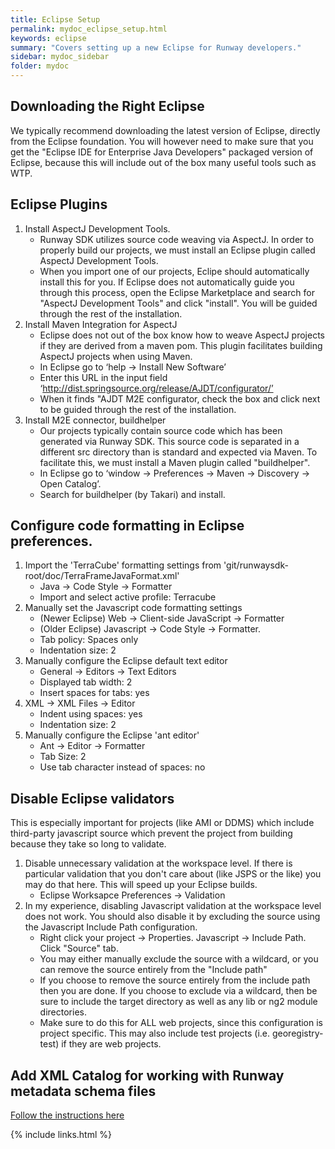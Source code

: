 ```yaml
---
title: Eclipse Setup
permalink: mydoc_eclipse_setup.html
keywords: eclipse
summary: "Covers setting up a new Eclipse for Runway developers."
sidebar: mydoc_sidebar
folder: mydoc
---
```


## Downloading the Right Eclipse

We typically recommend downloading the latest version of Eclipse, directly from the Eclipse foundation. You will however need to make sure that you get the "Eclipse IDE for Enterprise Java Developers" packaged version of Eclipse, because this will include out of the box many useful tools such as WTP.

## Eclipse Plugins

1. Install AspectJ Development Tools.
    * Runway SDK utilizes source code weaving via AspectJ. In order to properly build our projects, we must install an Eclipse plugin called AspectJ Development Tools.
    * When you import one of our projects, Eclipe should automatically install this for you. If Eclipse does not automatically guide you through this process, open the Eclipse Marketplace and search for "AspectJ Development Tools" and click "install". You will be guided through the rest of the installation.
2. Install Maven Integration for AspectJ
    * Eclipse does not out of the box know how to weave AspectJ projects if they are derived from a maven pom. This plugin facilitates building AspectJ projects when using Maven.
    * In Eclipse go to ‘help -> Install New Software’
    * Enter this URL in the input field ‘http://dist.springsource.org/release/AJDT/configurator/’
    * When it finds "AJDT M2E configurator, check the box and click next to be guided through the rest of the installation.
3. Install M2E connector, buildhelper
    * Our projects typically contain source code which has been generated via Runway SDK. This source code is separated in a different src directory than is standard and expected via Maven. To facilitate this, we must install a Maven plugin called "buildhelper".
    * In Eclipse go to ‘window -> Preferences -> Maven -> Discovery -> Open Catalog’.
    * Search for buildhelper (by Takari) and install.

## Configure code formatting in Eclipse preferences.

1. Import the 'TerraCube' formatting settings from 'git/runwaysdk-root/doc/TerraFrameJavaFormat.xml'
    * Java -> Code Style -> Formatter
    * Import and select active profile: Terracube
2. Manually set the Javascript code formatting settings
    * (Newer Eclipse) Web -> Client-side JavaScript -> Formatter
    * (Older Eclipse) Javascript -> Code Style -> Formatter.
    * Tab policy: Spaces only
    * Indentation size: 2
3. Manually configure the Eclipse default text editor
    * General -> Editors -> Text Editors
    * Displayed tab width: 2
    * Insert spaces for tabs: yes
4. XML -> XML Files -> Editor
    * Indent using spaces: yes
    * Indentation size: 2
5. Manually configure the Eclipse 'ant editor'
    * Ant -> Editor -> Formatter
    * Tab Size: 2
    * Use tab character instead of spaces: no

## Disable Eclipse validators

This is especially important for projects (like AMI or DDMS) which include third-party javascript source which prevent the project from building because they take so long to validate.

1. Disable unnecessary validation at the workspace level. If there is particular validation that you don't care about (like JSPS or the like) you may do that here. This will speed up your Eclipse builds.
    * Eclipse Worksapce Preferences -> Validation
2. In my experience, disabling Javascript validation at the workspace level does not work. You should also disable it by excluding the source using the Javascript Include Path configuration.
    * Right click your project -> Properties. Javascript -> Include Path. Click "Source" tab.
    * You may either manually exclude the source with a wildcard, or you can remove the source entirely from the "Include path"
    * If you choose to remove the source entirely from the include path then you are done. If you choose to exclude via a wildcard, then be sure to include the target directory as well as any lib or ng2 module directories.
    * Make sure to do this for ALL web projects, since this configuration is project specific. This may also include test projects (i.e. georegistry-test) if they are web projects.

## Add XML Catalog for working with Runway metadata schema files

[Follow the instructions here](/Runway-SDK/mydoc_metadata_authoring.html#classpathNotation)

{% include links.html %}
